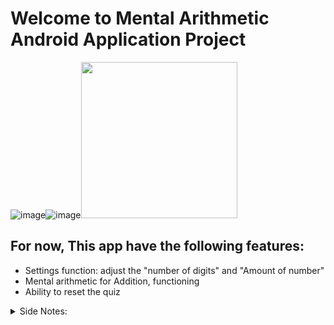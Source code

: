 # Welcome to Mental Arithmetic Android Application Project
![image](https://github.com/yuuki5267/MentalArithmetic/assets/143811397/aaf4a831-614c-4345-b380-7110a4fba281)![image](https://github.com/yuuki5267/MentalArithmetic/assets/143811397/301e2687-8d1e-41d1-90dd-0e826c809f38)<img src="https://github.com/yuuki5267/MentalArithmetic/assets/143811397/0f1334c7-78a4-4812-bde4-adc6f6fb1236" width="250"/>

<h2>For now, This app have the following features:</h2>

* Settings function: adjust the "number of digits" and "Amount of number"
* Mental arithmetic for Addition, functioning
* Ability to reset the quiz

<details>
<summary>Side Notes:</summary>
This was a project I have done months ago, I may get back to this after finishing my project in Unity.
</details>
